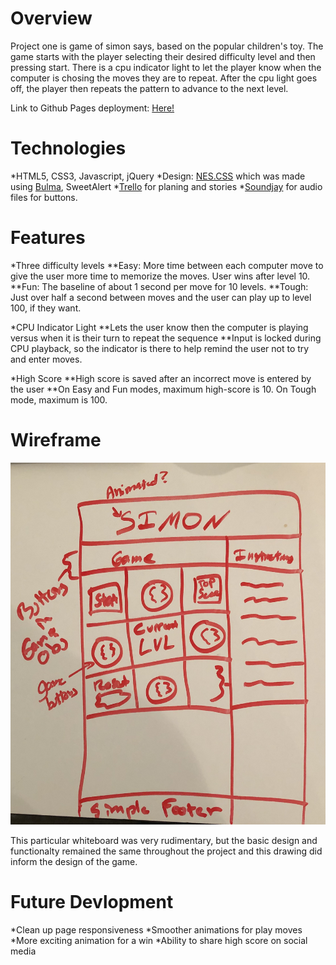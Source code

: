 Overview
============
Project one is game of simon says, based on the popular children's toy. The game starts with the player selecting their desired difficulty level and then pressing start. There is a cpu indicator light to let the player know when the computer is chosing the moves they are to repeat. After the cpu light goes off, the player then repeats the pattern to advance to the next level. 

Link to Github Pages deployment: [Here!](https://wsnjie.github.io/simon-game/)



Technologies
==============
*HTML5, CSS3, Javascript, jQuery
*Design: [NES.CSS](https://nostalgic-css.github.io/NES.css/) which was made using [Bulma](https://bulma.io/documentation/overview/start/), SweetAlert
*[Trello](https://trello.com/b/oNRqbXzW/project-1) for planing and stories
*[Soundjay](https://www.soundjay.com/button-sounds-1.html) for audio files for buttons.

Features
===========
*Three difficulty levels
**Easy: More time between each computer move to give the user more time to memorize the moves. User wins after level 10.
**Fun: The baseline of about 1 second per move for 10 levels.
**Tough: Just over half a second between moves and the user can play up to level 100, if they want.

*CPU Indicator Light
**Lets the user know then the computer is playing versus when it is their turn to repeat the sequence
**Input is locked during CPU playback, so the indicator is there to help remind the user not to try and enter moves.

*High Score
**High score is saved after an incorrect move is entered by the user
**On Easy and Fun modes, maximum high-score is 10. On Tough mode, maximum is 100.


Wireframe
=============
![Inital Whiteboard](assets/images/whiteboard.jpg)

This particular whiteboard was very rudimentary, but the basic design and functionalty remained the same throughout the project and this drawing did inform the design of the game.

Future Devlopment
============
*Clean up page responsiveness
*Smoother animations for play moves
*More exciting animation for a win
*Ability to share high score on social media